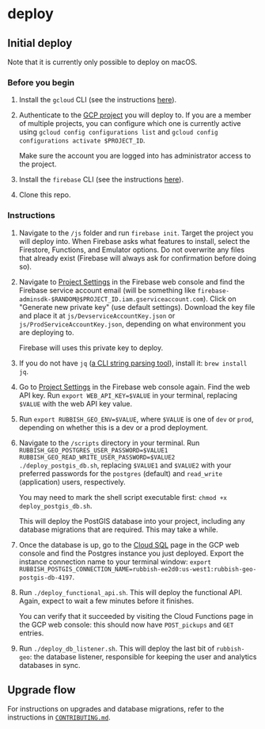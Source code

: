 # deploy

## Initial deploy

Note that it is currently only possible to deploy on macOS.

### Before you begin

1. Install the `gcloud` CLI (see the instructions [here](https://cloud.google.com/sdk/docs/install#installation_instructions)).
2. Authenticate to the [GCP project](https://cloud.google.com/resource-manager/docs/creating-managing-projects) you will deploy to. If you are a member of multiple projects, you can configure which one is currently active using `gcloud config configurations list` and `gcloud config configurations activate $PROJECT_ID`.

   Make sure the account you are logged into has administrator access to the project.
3. Install the `firebase` CLI (see the instructions [here](https://firebase.google.com/docs/cli#install_the_firebase_cli)).
4. Clone this repo.

### Instructions

1. Navigate to the `/js` folder and run `firebase init`. Target the project you will deploy into. When Firebase asks what features to install, select the Firestore, Functions, and Emulator options. Do not overwrite any files that already exist (Firebase will always ask for confirmation before doing so).
2. Navigate to [Project Settings](https://console.firebase.google.com/u/_/project/_/settings/serviceaccounts/adminsdk) in the Firebase web console and find the Firebase service account email (will be something like `firebase-adminsdk-$RANDOM@$PROJECT_ID.iam.gserviceaccount.com`). Click on "Generate new private key" (use default settings). Download the key file and place it at `js/DevserviceAccountKey.json` or `js/ProdServiceAccountKey.json`, depending on what environment you are deploying to.

   Firebase will uses this private key to deploy.
3. If you do not have `jq` ([a CLI string parsing tool](https://stedolan.github.io/jq/)), install it: `brew install jq`.
4. Go to [Project Settings](https://console.firebase.google.com/u/1/project/rubbish-ee2d0/settings/general/ios:com.rubbish.rubbishapp) in the Firebase web console again. Find the web API key. Run `export WEB_API_KEY=$VALUE` in your terminal, replacing `$VALUE` with the web API key value.
5. Run `export RUBBISH_GEO_ENV=$VALUE`, where `$VALUE` is one of `dev` or `prod`, depending on whether this is a dev or a prod deployment.
6. Navigate to the `/scripts` directory in your terminal. Run `RUBBISH_GEO_POSTGRES_USER_PASSWORD=$VALUE1 RUBBISH_GEO_READ_WRITE_USER_PASSWORD=$VALUE2 ./deploy_postgis_db.sh`, replacing `$VALUE1` and `$VALUE2` with your preferred passwords for the `postgres` (default) and `read_write` (application) users, respectively.

    You may need to mark the shell script executable first: `chmod +x deploy_postgis_db.sh`.

    This will deploy the PostGIS database into your project, including any database migrations that are required. This may take a while.
7. Once the database is up, go to the [Cloud SQL](https://console.cloud.google.com/sql/instances) page in the GCP web console and find the Postgres instance you just deployed. Export the instance connection name to your terminal window: `export  RUBBISH_POSTGIS_CONNECTION_NAME=rubbish-ee2d0:us-west1:rubbish-geo-postgis-db-4197`.
8. Run `./deploy_functional_api.sh`. This will deploy the functional API. Again, expect to wait a few minutes before it finishes.

    You can verify that it succeeded by visiting the Cloud Functions page in the GCP web console: this should now have `POST_pickups` and `GET` entries.
9. Run `./deploy_db_listener.sh`. This will deploy the last bit of `rubbish-geo`: the database listener, responsible for keeping the user and analytics databases in sync.

## Upgrade flow

For instructions on upgrades and database migrations, refer to the instructions in [`CONTRIBUTING.md`](CONTRIBUTING.md).
